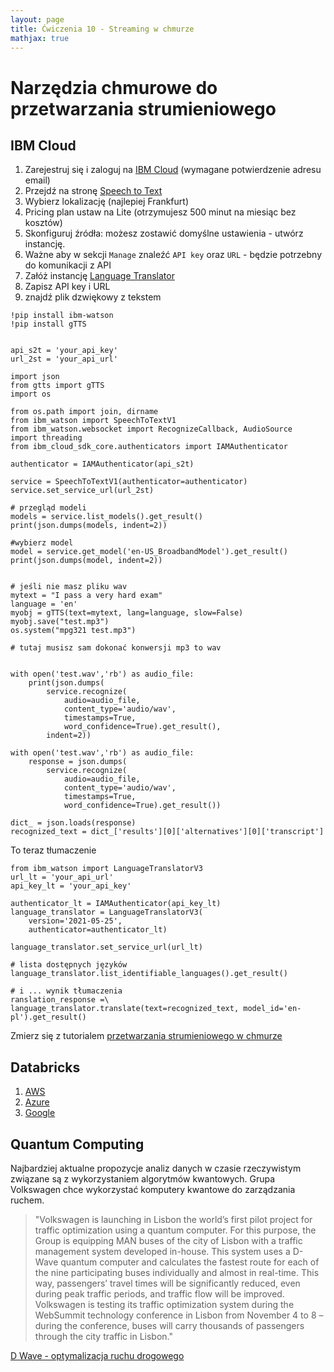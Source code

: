 ```yaml
---
layout: page
title: Ćwiczenia 10 - Streaming w chmurze
mathjax: true
---
```


# Narzędzia chmurowe do przetwarzania strumieniowego


## IBM Cloud

1. Zarejestruj się i zaloguj na [IBM Cloud](https://cloud.ibm.com/login) (wymagane potwierdzenie adresu email)
2. Przejdź na stronę [Speech to Text](https://cloud.ibm.com/catalog/services/speech-to-text?cm_mmc=Email_Newsletter-_-Developer_Ed%2BTech-_-WW_WW-_-Cognitive-Class-PY0101EN-CC-Python-For-Data-Science&cm_mmca1=000026UJ&cm_mmca2=10006555&cm_mmca3=M12345678&cvosrc=email.Newsletter.M12345678&cvo_campaign=000026UJ)
3. Wybierz lokalizację (najlepiej Frankfurt)
4. Pricing plan ustaw na Lite (otrzymujesz 500 minut na miesiąc bez kosztów)
5. Skonfiguruj źródła: możesz zostawić domyślne ustawienia - utwórz instancję.
6. Ważne aby w sekcji `Manage` znaleźć `API key` oraz `URL` - będzie potrzebny do komunikacji z API
7. Załóż instancję [Language Translator](https://cloud.ibm.com/catalog/services/language-translator?cm_mmc=Email_Newsletter-_-Developer_Ed%2BTech-_-WW_WW-_-Cognitive-Class-PY0101EN-CC-Python-For-Data-Science&cm_mmca1=000026UJ&cm_mmca2=10006555&cm_mmca3=M12345678&cvosrc=email.Newsletter.M12345678&cvo_campaign=000026UJ)
8. Zapisz API key i URL
9. znajdź plik dzwiękowy z tekstem
```{bash}
!pip install ibm-watson
!pip install gTTS
```

```{python}

api_s2t = 'your_api_key'
url_2st = 'your_api_url'

import json
from gtts import gTTS
import os

from os.path import join, dirname
from ibm_watson import SpeechToTextV1
from ibm_watson.websocket import RecognizeCallback, AudioSource
import threading
from ibm_cloud_sdk_core.authenticators import IAMAuthenticator

authenticator = IAMAuthenticator(api_s2t)

service = SpeechToTextV1(authenticator=authenticator)
service.set_service_url(url_2st)

# przegląd modeli
models = service.list_models().get_result()
print(json.dumps(models, indent=2))

#wybierz model
model = service.get_model('en-US_BroadbandModel').get_result()
print(json.dumps(model, indent=2))


# jeśli nie masz pliku wav
mytext = "I pass a very hard exam"
language = 'en'
myobj = gTTS(text=mytext, lang=language, slow=False)
myobj.save("test.mp3")
os.system("mpg321 test.mp3")

# tutaj musisz sam dokonać konwersji mp3 to wav


with open('test.wav','rb') as audio_file:
    print(json.dumps(
        service.recognize(
            audio=audio_file,
            content_type='audio/wav',
            timestamps=True,
            word_confidence=True).get_result(),
        indent=2))

with open('test.wav','rb') as audio_file:
    response = json.dumps(
        service.recognize(
            audio=audio_file,
            content_type='audio/wav',
            timestamps=True,
            word_confidence=True).get_result())

dict_ = json.loads(response)
recognized_text = dict_['results'][0]['alternatives'][0]['transcript']
```

To teraz tłumaczenie

```{python}
from ibm_watson import LanguageTranslatorV3
url_lt = 'your_api_url'
api_key_lt = 'your_api_key'

authenticator_lt = IAMAuthenticator(api_key_lt)
language_translator = LanguageTranslatorV3(
    version='2021-05-25',
    authenticator=authenticator_lt)

language_translator.set_service_url(url_lt)

# lista dostępnych języków
language_translator.list_identifiable_languages().get_result()

# i ... wynik tłumaczenia
ranslation_response =\
language_translator.translate(text=recognized_text, model_id='en-pl').get_result()
```



Zmierz się z tutorialem [przetwarzania strumieniowego w chmurze](https://cloud.ibm.com/docs/solution-tutorials?topic=solution-tutorials-big-data-log-analytics)






## Databricks

1. [AWS](https://docs.databricks.com/?_ga=2.90302814.592354964.1621514203-1965540573.1621081098)
2. [Azure](https://docs.microsoft.com/en-us/azure/databricks/)
3. [Google](https://docs.gcp.databricks.com)


## Quantum Computing

Najbardziej aktualne propozycje analiz danych w czasie rzeczywistym związane są z wykorzystaniem algorytmów kwantowych. Grupa Volkswagen chce wykorzystać komputery kwantowe do zarządzania ruchem.

> "Volkswagen is launching in Lisbon the world’s first pilot project for traffic optimization using a quantum computer. For this purpose, the Group is equipping MAN buses of the city of Lisbon with a traffic management system developed in-house. This system uses a D-Wave quantum computer and calculates the fastest route for each of the nine participating buses individually and almost in real-time. This way, passengers’ travel times will be significantly reduced, even during peak traffic periods, and traffic flow will be improved. Volkswagen is testing its traffic optimization system during the WebSummit technology conference in Lisbon from November 4 to 8 – during the conference, buses will carry thousands of passengers through the city traffic in Lisbon."

[D Wave - optymalizacja ruchu drogowego ](https://www.dwavesys.com/media-coverage/volkswagen-optimizes-traffic-flow-quantum-computers)
